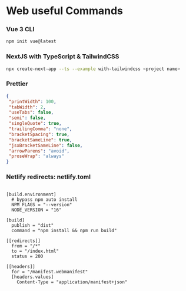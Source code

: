 # Web useful Commands

### Vue 3 CLI
```bash
npm init vue@latest
```

### NextJS with TypeScript & TailwindCSS
```bash
npx create-next-app --ts --example with-tailwindcss <project name>
```

### Prettier
 ```json
 {
  "printWidth": 100,
  "tabWidth": 2,
  "useTabs": false,
  "semi": false,
  "singleQuote": true,
  "trailingComma": "none",
  "bracketSpacing": true,
  "bracketSameLine": true,
  "jsxBracketSameLine": false,
  "arrowParens": "avoid",
  "proseWrap": "always"
}
```

### Netlify redirects: netlify.toml
```shell

[build.environment]
  # bypass npm auto install
  NPM_FLAGS = "--version"
  NODE_VERSION = "16"

[build]
  publish = "dist"
  command = "npm install && npm run build"

[[redirects]]
  from = "/*"
  to = "/index.html"
  status = 200

[[headers]]
  for = "/manifest.webmanifest"
  [headers.values]
    Content-Type = "application/manifest+json"

```

